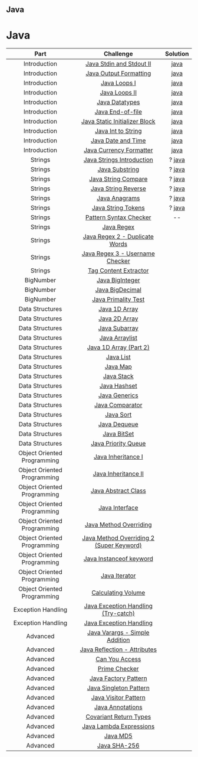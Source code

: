## Java

# Java

|            Part             |                                                         Challenge                                                        |                                                               Solution                                                                                        |
|:---------------------------:|:------------------------------------------------------------------------------------------------------------------------:|:--------------------------------------------------------------------------------------------------------------------:|
|         Introduction        | [Java Stdin and Stdout II](https://www.hackerrank.com/challenges/java-stdin-stdout)                                      | [java](https://github.com/h-xDF/HackerRank/tree/master/Java/Introduction/JavaStdin)                                  |
|         Introduction        | [Java Output Formatting](https://www.hackerrank.com/challenges/java-output-formatting)                                   | [java](https://github.com/h-xDF/HackerRank/tree/master/Java/Introduction/JavaOutoutFormatting)                       |
|         Introduction        | [Java Loops I](https://www.hackerrank.com/challenges/java-loops-i)                                                       | [java](https://github.com/h-xDF/HackerRank/tree/master/Java/Introduction/JavaLoopsI)                                 |
|         Introduction        | [Java Loops II](https://www.hackerrank.com/challenges/java-loops)                                                        | [java](https://github.com/h-xDF/HackerRank/tree/master/Java/Introduction/JavaLoopsII)                                |
|         Introduction        | [Java Datatypes](https://www.hackerrank.com/challenges/java-datatypes)                                                   | [java](https://github.com/h-xDF/HackerRank/tree/master/Java/Introduction/JavaDataTypes)                              |
|         Introduction        | [Java End-of-file](https://www.hackerrank.com/challenges/java-end-of-file)                                               | [java](https://github.com/h-xDF/HackerRank/tree/master/Java/Introduction/JavaEndOfFile)                              |
|         Introduction        | [Java Static Initializer Block](https://www.hackerrank.com/challenges/java-static-initializer-block)                     | [java](https://github.com/h-xDF/HackerRank/tree/master/Java/Introduction/JavaStaticInitializerBlock)                 |
|         Introduction        | [Java Int to String](https://www.hackerrank.com/challenges/java-int-to-string)                                           | [java](https://github.com/h-xDF/HackerRank/tree/master/Java/Introduction/JavaIntToString)                            |
|         Introduction        | [Java Date and Time](https://www.hackerrank.com/challenges/java-date-and-time)                                           | [java](https://github.com/h-xDF/HackerRank/tree/master/Java/Introduction/JavaDataTypes)                              |
|         Introduction        | [Java Currency Formatter](https://www.hackerrank.com/challenges/java-currency-formatter)                                 | [java](https://github.com/h-xDF/HackerRank/tree/master/Java/Introduction/JavaCurrencyFormatter)                      |
|           Strings           | [Java Strings Introduction](https://www.hackerrank.com/challenges/java-strings-introduction)                             |  ? [java](https://github.com/h-xDF/HackerRank/tree/master/Java/Strings/JavaStringsIntroduction)                      |
|           Strings           | [Java Substring](https://www.hackerrank.com/challenges/java-substring)                                                   |  ? [java](https://github.com/h-xDF/HackerRank/tree/master/Java/Strings/JavaSubstring)                                |
|           Strings           | [Java String Compare](https://www.hackerrank.com/challenges/java-string-compare)                                         |  ? [java](https://github.com/h-xDF/HackerRank/tree/master/Java/Strings/JavaStringCompare)                            |
|           Strings           | [Java String Reverse](https://www.hackerrank.com/challenges/java-string-reverse)                                         |  ? [java](https://github.com/h-xDF/HackerRank/tree/master/Java/Strings/JavaStringReverse)                            |
|           Strings           | [Java Anagrams](https://www.hackerrank.com/challenges/java-anagrams)                                                     |  ? [java](https://github.com/h-xDF/HackerRank/tree/master/Java/Strings/JavaAnagrams)                                 |
|           Strings           | [Java String Tokens](https://www.hackerrank.com/challenges/java-string-tokens)                                           |  ? [java](https://github.com/h-xDF/HackerRank/tree/master/Java/Strings/JavaStringTokens)                             |
|           Strings           | [Pattern Syntax Checker](https://www.hackerrank.com/challenges/pattern-syntax-checker)                                   | -\-                                                |
|           Strings           | [Java Regex](https://www.hackerrank.com/challenges/java-regex)                                                           |                                                            |
|           Strings           | [Java Regex 2 - Duplicate Words](https://www.hackerrank.com/challenges/duplicate-word)                                   |                                  |
|           Strings           | [Java Regex 3 - Username Checker](https://www.hackerrank.com/challenges/valid-username-checker)                          |                            |
|           Strings           | [Tag Content Extractor](https://www.hackerrank.com/challenges/tag-content-extractor)                                     |                                                 |
|          BigNumber          | [Java BigInteger](https://www.hackerrank.com/challenges/java-biginteger)                                                 |                                                         |
|          BigNumber          | [Java BigDecimal](https://www.hackerrank.com/challenges/java-bigdecimal)                                                 |                                                        |
|          BigNumber          | [Java Primality Test](https://www.hackerrank.com/challenges/java-primality-test)                                         |   |
|       Data Structures       | [Java 1D Array](https://www.hackerrank.com/challenges/java-1d-array-introduction)                                        |    |
|       Data Structures       | [Java 2D Array](https://www.hackerrank.com/challenges/java-2d-array)                                                     |   |
|       Data Structures       | [Java Subarray](https://www.hackerrank.com/challenges/java-negative-subarray)                                            |   |
|       Data Structures       | [Java Arraylist](https://www.hackerrank.com/challenges/java-arraylist)                                                   |   |
|       Data Structures       | [Java 1D Array (Part 2)](https://www.hackerrank.com/challenges/java-1d-array)                                            |   |
|       Data Structures       | [Java List](https://www.hackerrank.com/challenges/java-list)                                                             |   |
|       Data Structures       | [Java Map](https://www.hackerrank.com/challenges/phone-book)                                                             |   |
|       Data Structures       | [Java Stack](https://www.hackerrank.com/challenges/java-stack)                                                           |   |
|       Data Structures       | [Java Hashset](https://www.hackerrank.com/challenges/java-hashset)                                                       |   |
|       Data Structures       | [Java Generics](https://www.hackerrank.com/challenges/java-generics)                                                     |   |
|       Data Structures       | [Java Comparator](https://www.hackerrank.com/challenges/java-comparator)                                                 |   |
|       Data Structures       | [Java Sort](https://www.hackerrank.com/challenges/java-sort)                                                             |   |
|       Data Structures       | [Java Dequeue](https://www.hackerrank.com/challenges/java-dequeue)                                                       |   |
|       Data Structures       | [Java BitSet](https://www.hackerrank.com/challenges/java-bitset)                                                         |   |
|       Data Structures       | [Java Priority Queue](https://www.hackerrank.com/challenges/java-priority-queue)                                         |   |
| Object Oriented Programming | [Java Inheritance I](https://www.hackerrank.com/challenges/java-inheritance-1)                                           |    |
| Object Oriented Programming | [Java Inheritance II](https://www.hackerrank.com/challenges/java-inheritance-2)                                          |   |
| Object Oriented Programming | [Java Abstract Class](https://www.hackerrank.com/challenges/java-abstract-class)                                         |   |
| Object Oriented Programming | [Java Interface](https://www.hackerrank.com/challenges/java-interface)                                                   |   |
| Object Oriented Programming | [Java Method Overriding](https://www.hackerrank.com/challenges/java-method-overriding)                                   |   |
| Object Oriented Programming | [Java Method Overriding 2 (Super Keyword)](https://www.hackerrank.com/challenges/java-method-overriding-2-super-keyword) |   |
| Object Oriented Programming | [Java Instanceof keyword](https://www.hackerrank.com/challenges/java-instanceof-keyword)                                 |   |
| Object Oriented Programming | [Java Iterator](https://www.hackerrank.com/challenges/java-iterator)                                                     |   |
| Object Oriented Programming | [Calculating Volume](https://www.hackerrank.com/challenges/calculating-volume)                                           |   |
|      Exception Handling     | [Java Exception Handling (Try-catch)](https://www.hackerrank.com/challenges/java-exception-handling-try-catch)           |   |
|      Exception Handling     | [Java Exception Handling](https://www.hackerrank.com/challenges/java-exception-handling)                                 |   |
|           Advanced          | [Java Varargs - Simple Addition](https://www.hackerrank.com/challenges/simple-addition-varargs)                          |   |
|           Advanced          | [Java Reflection - Attributes](https://www.hackerrank.com/challenges/java-reflection-attributes)                         |   |
|           Advanced          | [Can You Access](https://www.hackerrank.com/challenges/can-you-access)                                                   |   |
|           Advanced          | [Prime Checker](https://www.hackerrank.com/challenges/prime-checker)                                                     |   |
|           Advanced          | [Java Factory Pattern](https://www.hackerrank.com/challenges/java-factory)                                               |   |
|           Advanced          | [Java Singleton Pattern](https://www.hackerrank.com/challenges/java-singleton)                                           |   |
|           Advanced          | [Java Visitor Pattern](https://www.hackerrank.com/challenges/java-vistor-pattern)                                        |   |
|           Advanced          | [Java Annotations](https://www.hackerrank.com/challenges/java-annotations)                                               |   |
|           Advanced          | [Covariant Return Types](https://www.hackerrank.com/challenges/java-covariance)                                          |   |
|           Advanced          | [Java Lambda Expressions](https://www.hackerrank.com/challenges/java-lambda-expressions)                                 |   |
|           Advanced          | [Java MD5](https://www.hackerrank.com/challenges/java-md5)                                                               |   |
|           Advanced          | [Java SHA-256](https://www.hackerrank.com/challenges/sha-256)                                                            |   |